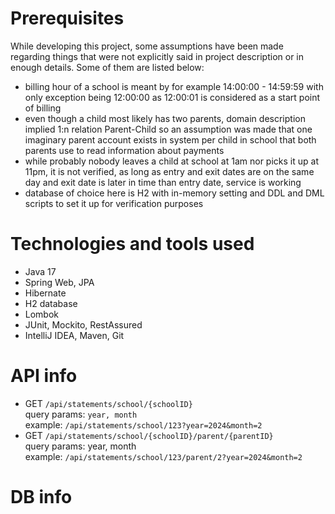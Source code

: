 # Prerequisites
While developing this project, some assumptions have been made regarding things that were not explicitly
said in project description or in enough details. Some of them are listed below:
- billing hour of a school is meant by for example 14:00:00 - 14:59:59 with only exception being 12:00:00
as 12:00:01 is considered as a start point of billing
- even though a child most likely has two parents, domain description implied 1:n relation Parent-Child so
an assumption was made that one imaginary parent account exists in system per child in school that both parents use
to read information about payments
- while probably nobody leaves a child at school at 1am nor picks it up at 11pm, it is not verified, as
long as entry and exit dates are on the same day and exit date is later in time than entry date, service is working
- database of choice here is H2 with in-memory setting and DDL and DML scripts to set it up for verification purposes

# Technologies and tools used
- Java 17
- Spring Web, JPA
- Hibernate 
- H2 database 
- Lombok
- JUnit, Mockito, RestAssured
- IntelliJ IDEA, Maven, Git

# API info
- GET `/api/statements/school/{schoolID}`  
query params: `year, month`  
example: `/api/statements/school/123?year=2024&month=2`
- GET `/api/statements/school/{schoolID}/parent/{parentID}`  
query params: year, month  
example: `/api/statements/school/123/parent/2?year=2024&month=2`

# DB info
